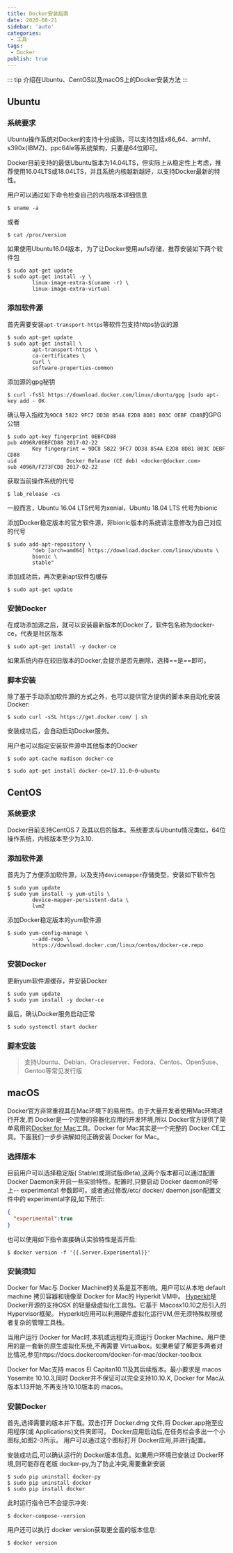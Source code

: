 ```yaml
---
title: Docker安装指南
date: 2020-08-21
sidebar: 'auto'
categories:
 - 工具
tags:
 - Docker
publish: true
---
```


::: tip 
介绍在Ubuntu、CentOS以及macOS上的Docker安装方法
:::

<!-- more -->

## Ubuntu

### 系统要求

Ubuntu操作系统对Docker的支持十分成熟，可以支持包括x86_64、armhf、s390x(IBMZ)、ppc64le等系统架构，只要是64位即可。

Docker目前支持的最低Ubuntu版本为14.04LTS，但实际上从稳定性上考虑，推荐使用16.04LTS或18.04LTS，并且系统内核越新越好，以支持Docker最新的特性。

用户可以通过如下命令检查自己的内核版本详细信息

```shell
$ uname -a
```

或者

```shell
$ cat /proc/version
```

如果使用Ubuntu16.04版本，为了让Docker使用aufs存储，推荐安装如下两个软件包

```shell
$ sudo apt-get update
$ sudo apt-get install -y \
		linux-image-extra-$(uname -r) \
		linux-image-extra-virtual
```



### 添加软件源

首先需要安装`apt-transport-https`等软件包支持https协议的源

```shell
$ sudo apt-get update
$ sudo apt-get install \
		apt-transport-https \
		ca-certificates \
		curl \
		software-properties-common
```

添加源的gpg秘钥

```shell
$ curl -fsSl https://download.docker.com/linux/ubuntu/gpg |sudo apt-key add - OK
```

确认导入指纹为`9DC8 5822 9FC7 DD38 854A E2D8 8D81 803C OEBF CD88`的GPG公钥

```shell
$ sudo apt-key fingerprint 0EBFCD88
pub	4096R/0EBFCD88 2017-02-22
		Key fingerprint = 9DC8 5822 9FC7 DD38 854A E2D8 8D81 803C OEBF CD88
uid                Docker Release (CE deb) <docker@docker.com>
sub 4096R/F273FCD8 2017-02-22
```

获取当前操作系统的代号

```shell
$ lab_release -cs
```

一般而言，Ubuntu 16.04 LTS代号为xenial，Ubuntu 18.04 LTS 代号为bionic

添加Docker稳定版本的官方软件源，非bionic版本的系统请注意修改为自己对应的代号

```shell
$ sudo add-apt-repository \
		"deb [arch=amd64] https://download.docker.com/linux/ubuntu \
		bionic \
		stable"
```

添加成功后，再次更新apt软件包缓存

```shell
$ sudo apt-get update
```

### 安装Docker

在成功添加源之后，就可以安装最新版本的Docker了，软件包名称为docker-ce，代表是社区版本

```shell
$ sudo apt-get install -y docker-ce
```

如果系统内存在较旧版本的Docker,会提示是否先删除，选择==是==即可。

###  <a name="anchor">脚本安装</a>

除了基于手动添加软件源的方式之外，也可以提供官方提供的脚本来自动化安装Docker:

```shell
$ sudo curl -sSL https://get.docker.com/ | sh
```

安装成功后，会自动启动Docker服务。

用户也可以指定安装软件源中其他版本的Docker

```shell
$ sudo apt-cache madison docker-ce

$ sudo apt-get install docker-ce=17.11.0~0~ubuntu
```



## CentOS

### 系统要求

Docker目前支持CentOS 7 及其以后的版本。系统要求与Ubuntu情况类似，64位操作系统，内核版本至少为3.10.

### 添加软件源

首先为了方便添加软件源，以及支持`devicemapper`存储类型，安装如下软件包

```shell
$ sudo yum update
$ sudo yum install -y yum-utils \
		device-mapper-persistent-data \
		lvm2
```

添加Docker稳定版本的yum软件源

```shell
$ sudo yum-config-manage \
		--add-repo \
		https://download.docker.com/linux/centos/docker-ce.repo
```

### 安装Docker

更新yum软件源缓存，并安装Docker

```shell
$ sudo yum update
$ sudo yum install -y docker-ce
```

最后，确认Docker服务启动正常

```shell
$ sudo systemctl start docker
```



### [脚本安装](#anchor)

> 支持Ubuntu、Debian、Oracleserver、Fedora、Centos、OpenSuse、Gentoo等常见发行版

## macOS

Docker官方非常重视其在Mac环境下的易用性。由于大量开发者使用Mac环境进行开发,而 Docker是一个完整的容器化应用的开发环境,所以 Docker官方提供了简单易用的[Docker for Mac](https:/docs.docke.com/docker-for-mac/)工具。Docker for Mac其实是一个完整的 Docker CE工具。下面我们一步步讲解如何正确安装 Docker for Mac。

### 选择版本

目前用户可以选择稳定版( Stable)或测试版(Beta),这两个版本都可以通过配置 Docker Daemon来开启一些实验特性。配置时,只要启动 Docker daemon时带上-- experimenta1 参数即可。或者通过修改/etc/ docker/ daemon.json配置文件中的 experimental字段,如下所示:

```json
{
  "experimental":true
}
```

也可以使用如下指令直接确认实验特性是否开启:

```shell
$ docker version -f '{{.Server.Experimental}}'
```

### 安装须知

Docker for Mac与 Docker Machine的关系是互不影响。用户可以从本地 default machine 拷贝容器和镜像至 Docker for Mac的 Hyperkit VM中。 [Hyperkit](https://github.com/moby/hyperkit)是 Docker开源的支持OSX 的轻量级虚拟化工具包。它基于 Macosx10.10之后引入的 Hypervisor框架。 Hyperkit应用可以利用硬件虚拟化运行VM,但无须特殊权限或者复杂的管理工具栈。

当用户运行 Docker for Mac时,本机或远程均无须运行 Docker Machine。用户使用的是一套新的原生虚拟化系统,不再需要 Virtualbox。如果希望了解更多两者对比情况,参见https://docs.dockercom/docker-for-mac/docker-toolbox 

Docker for Mac支持 macos El Capitan10.11及其后续版本。最小要求是 macos Yosemite 10.10.3,同时 Docker并不保证可以完全支持10.10.X, Docker for Mac从版本1.13开始,不再支持10.10版本的 macos。

### 安装Docker

首先,选择需要的版本并下载。双击打开 Docker.dmg 文件,将 Docker.app拖至应用程序(或 Applications)文件夹即可。
Docker应用启动后,在任务栏会多出一个小图标,如图2-3所示。
用户可以通过这个图标打开 Docker应用,并进行配置。

安装成功后,可以确认运行的 Docker版本信息。如果用户环境已安装过 Docker环境,则可能存在老版 docker-py,为了防止冲突,需要重新安装

```shell
$ sudo pip uninstall docker-py 
$ sudo pip uninstall docker 
$ sudo pip install docker
```

此时运行指令已不会提示冲突:

```shell
$ docker-compose--version
```

用户还可以执行 docker version获取更全面的版本信息:

```shell
$ docker version
```





